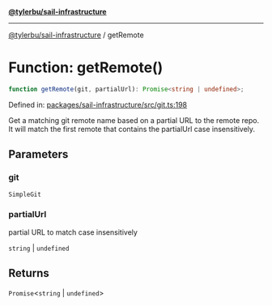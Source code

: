 [**@tylerbu/sail-infrastructure**](../README.md)

***

[@tylerbu/sail-infrastructure](../README.md) / getRemote

# Function: getRemote()

```ts
function getRemote(git, partialUrl): Promise<string | undefined>;
```

Defined in: [packages/sail-infrastructure/src/git.ts:198](https://github.com/tylerbutler/tools-monorepo/blob/main/packages/sail-infrastructure/src/git.ts#L198)

Get a matching git remote name based on a partial URL to the remote repo. It will match the first remote that
contains the partialUrl case insensitively.

## Parameters

### git

`SimpleGit`

### partialUrl

partial URL to match case insensitively

`string` | `undefined`

## Returns

`Promise`\<`string` \| `undefined`\>
